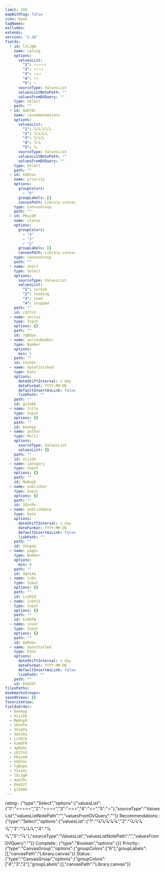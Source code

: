 ```yaml
---
limit: 100
mapWithTag: false
icon: book
tagNames: 
excludes: 
extends: 
version: "2.28"
fields:
  - id: lVL3gW
    name: rating
    options:
      valuesList:
        "1": ⭐️⭐️⭐️⭐️⭐️
        "2": ⭐️⭐️⭐️⭐️
        "3": ⭐️⭐️⭐️
        "4": ⭐️⭐️
        "5": ⭐️
      sourceType: ValuesList
      valuesListNotePath: ""
      valuesFromDVQuery: ""
    type: Select
    path: ""
  - id: AwU78c
    name: recommendations
    options:
      valuesList:
        "1": 🔍🔍🔍🔍🔍
        "2": 🔍🔍🔍🔍
        "3": 🔍🔍🔍
        "4": 🔍🔍
        "5": 🔍
      sourceType: ValuesList
      valuesListNotePath: ""
      valuesFromDVQuery: ""
    type: Select
    path: ""
  - id: kGEhav
    name: priority
    options:
      groupColors:
        - "6"
      groupLabels: []
      canvasPath: Library.canvas
    type: CanvasGroup
    path: ""
  - id: PRucGM
    name: status
    options:
      groupColors:
        - "4"
        - "3"
        - "2"
      groupLabels: []
      canvasPath: Library.canvas
    type: CanvasGroup
    path: ""
  - name: shelf
    type: Select
    options:
      sourceType: ValuesList
      valuesList:
        "1": toread
        "2": reading
        "3": read
        "4": stopped
    path: ""
    id: c837n3
  - name: series
    type: Input
    options: {}
    path: ""
    id: 7gBUpa
  - name: seriesNumber
    type: Number
    options:
      min: 1
    path: ""
    id: Y2xkXz
  - name: dateFinished
    type: Date
    options:
      dateShiftInterval: 1 day
      dateFormat: YYYY-MM-DD
      defaultInsertAsLink: false
      linkPath: ""
    path: ""
    id: gJ2mA6
  - name: title
    type: Input
    options: {}
    path: ""
    id: Dae4yp
  - name: author
    type: Multi
    options:
      sourceType: ValuesList
      valuesList: {}
    path: ""
    id: XiiiGb
  - name: category
    type: Input
    options: {}
    path: ""
    id: Mw0npO
  - name: publisher
    type: Input
    options: {}
    path: ""
    id: 1EnvPw
  - name: publishDate
    type: Date
    options:
      dateShiftInterval: 1 day
      dateFormat: YYYY-MM-DD
      defaultInsertAsLink: false
      linkPath: ""
    path: ""
    id: VUxgVq
  - name: pages
    type: Number
    options:
      min: 0
    path: ""
    id: dqVzAa
  - name: isbn
    type: Input
    options: {}
    path: ""
    id: Lx302d
  - name: isbn13
    type: Input
    options: {}
    path: ""
    id: ksHOFN
  - name: cover
    type: Input
    options: {}
    path: ""
    id: ApMxUu
  - name: dateStarted
    type: Date
    options:
      dateShiftInterval: 1 day
      dateFormat: YYYY-MM-DD
      defaultInsertAsLink: false
      linkPath: ""
    path: ""
    id: EkbSV7
filesPaths: 
bookmarksGroups: 
savedViews: []
favoriteView: 
fieldsOrder:
  - Dae4yp
  - XiiiGb
  - Mw0npO
  - 1EnvPw
  - VUxgVq
  - dqVzAa
  - Lx302d
  - ksHOFN
  - ApMxUu
  - c837n3
  - PRucGM
  - kGEhav
  - 7gBUpa
  - Y2xkXz
  - lVL3gW
  - AwU78c
  - EkbSV7
  - gJ2mA6
---
```


rating:: {"type":"Select","options":{"valuesList":{"1":"⭐️⭐️⭐️⭐️⭐️","2":"⭐️⭐️⭐️⭐️","3":"⭐️⭐️⭐️","4":"⭐️⭐️","5":"⭐️"},"sourceType":"ValuesList","valuesListNotePath":"","valuesFromDVQuery":""}}
Recommendations:: {"type":"Select","options":{"valuesList":{"1":"🔍🔍🔍🔍🔍","2":"🔍🔍🔍🔍","3":"🔍🔍🔍","4":"🔍🔍","5":"🔍"},"sourceType":"ValuesList","valuesListNotePath":"","valuesFromDVQuery":""}}
Complete:: {"type":"Boolean","options":{}}
Priority:: {"type":"CanvasGroup","options":{"groupColors":["6"],"groupLabels":[],"canvasPath":"Library.canvas"}}
Status:: {"type":"CanvasGroup","options":{"groupColors":["4","3","2"],"groupLabels":[],"canvasPath":"Library.canvas"}}
